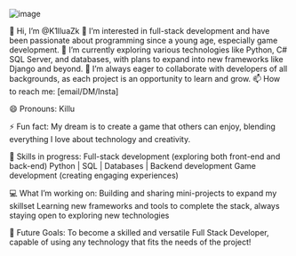 ![image](https://github.com/user-attachments/assets/c740ab54-c448-4bdb-b306-dd3dd74cb6d0)



👋 Hi, I’m @K1lluaZk
👀 I’m interested in full-stack development and have been passionate about programming since a young age, especially game development. 🌱 I’m currently exploring various technologies like Python, C# SQL Server, and databases, with plans to expand into new frameworks like Django and beyond. 💞️ I’m always eager to collaborate with developers of all backgrounds, as each project is an opportunity to learn and grow. 📫 How to reach me: [email/DM/Insta]

😄 Pronouns: Killu

⚡ Fun fact: My dream is to create a game that others can enjoy, blending everything I love about technology and creativity.

🌟 Skills in progress:
Full-stack development (exploring both front-end and back-end)
Python | SQL | Databases | Backend development
Game development (creating engaging experiences)


💻 What I’m working on:
Building and sharing mini-projects to expand my skillset
Learning new frameworks and tools to complete the stack, always staying open to exploring new technologies

🌱 Future Goals:
To become a skilled and versatile Full Stack Developer, capable of using any technology that fits the needs of the project!


<!---
K1lluaZk/K1lluaZk is a ✨ special ✨ repository because its `README.md` (this file) appears on your GitHub profile.
You can click the Preview link to take a look at your changes.
--->

